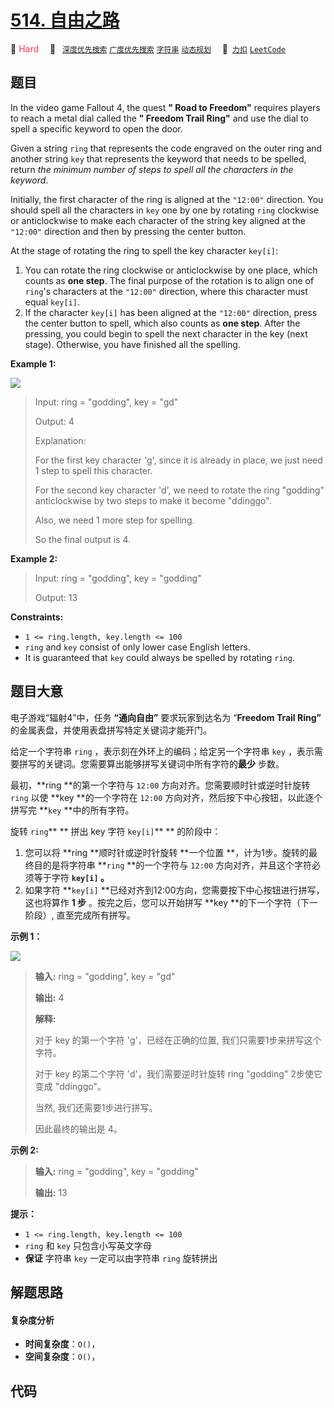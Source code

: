 # [514. 自由之路](https://2xiao.github.io/leetcode-js/problem/0514.html)

🔴 <font color=#ff334b>Hard</font>&emsp; 🔖&ensp; [`深度优先搜索`](/tag/depth-first-search.md) [`广度优先搜索`](/tag/breadth-first-search.md) [`字符串`](/tag/string.md) [`动态规划`](/tag/dynamic-programming.md)&emsp; 🔗&ensp;[`力扣`](https://leetcode.cn/problems/freedom-trail) [`LeetCode`](https://leetcode.com/problems/freedom-trail)

## 题目

In the video game Fallout 4, the quest **" Road to Freedom"** requires players
to reach a metal dial called the **" Freedom Trail Ring"** and use the dial to
spell a specific keyword to open the door.

Given a string `ring` that represents the code engraved on the outer ring and
another string `key` that represents the keyword that needs to be spelled,
return _the minimum number of steps to spell all the characters in the
keyword_.

Initially, the first character of the ring is aligned at the `"12:00"`
direction. You should spell all the characters in `key` one by one by rotating
`ring` clockwise or anticlockwise to make each character of the string key
aligned at the `"12:00"` direction and then by pressing the center button.

At the stage of rotating the ring to spell the key character `key[i]`:

  1. You can rotate the ring clockwise or anticlockwise by one place, which counts as **one step**. The final purpose of the rotation is to align one of `ring`'s characters at the `"12:00"` direction, where this character must equal `key[i]`.
  2. If the character `key[i]` has been aligned at the `"12:00"` direction, press the center button to spell, which also counts as **one step**. After the pressing, you could begin to spell the next character in the key (next stage). Otherwise, you have finished all the spelling.



**Example 1:**

![](https://assets.leetcode.com/uploads/2018/10/22/ring.jpg)

> Input: ring = "godding", key = "gd"
> 
> Output: 4
> 
> Explanation:
> 
> For the first key character 'g', since it is already in place, we just need 1 step to spell this character. 
> 
> For the second key character 'd', we need to rotate the ring "godding" anticlockwise by two steps to make it become "ddinggo".
> 
> Also, we need 1 more step for spelling.
> 
> So the final output is 4.

**Example 2:**

> Input: ring = "godding", key = "godding"
> 
> Output: 13

**Constraints:**

  * `1 <= ring.length, key.length <= 100`
  * `ring` and `key` consist of only lower case English letters.
  * It is guaranteed that `key` could always be spelled by rotating `ring`.


## 题目大意

电子游戏“辐射4”中，任务 **“通向自由”** 要求玩家到达名为 “**Freedom Trail Ring”**
的金属表盘，并使用表盘拼写特定关键词才能开门。

给定一个字符串 `ring` ，表示刻在外环上的编码；给定另一个字符串 `key` ，表示需要拼写的关键词。您需要算出能够拼写关键词中所有字符的**最少**
步数。

最初，**ring  **的第一个字符与 `12:00` 方向对齐。您需要顺时针或逆时针旋转 `ring` 以使 **key  **的一个字符在
`12:00` 方向对齐，然后按下中心按钮，以此逐个拼写完 **`key` **中的所有字符。

旋转 `ring`** ** 拼出 key 字符 `key[i]`** ** 的阶段中：

  1. 您可以将 **ring  **顺时针或逆时针旋转 **一个位置  **，计为1步。旋转的最终目的是将字符串 **`ring` **的一个字符与 `12:00` 方向对齐，并且这个字符必须等于字符 **`key[i]` 。**
  2. 如果字符 **`key[i]` **已经对齐到12:00方向，您需要按下中心按钮进行拼写，这也将算作 **1 步** 。按完之后，您可以开始拼写 **key  **的下一个字符（下一阶段）, 直至完成所有拼写。



**示例 1：**

![](https://assets.leetcode.com/uploads/2018/10/22/ring.jpg)



> 
> 
> 
> 
> 
> **输入:** ring = "godding", key = "gd"
> 
> **输出:** 4
> 
> **解释:**
> 
>  对于 key 的第一个字符 'g'，已经在正确的位置, 我们只需要1步来拼写这个字符。 
> 
>  对于 key 的第二个字符 'd'，我们需要逆时针旋转 ring "godding" 2步使它变成 "ddinggo"。
> 
>  当然, 我们还需要1步进行拼写。
> 
>  因此最终的输出是 4。
> 
> 

**示例 2:**

> 
> 
> 
> 
> 
> **输入:** ring = "godding", key = "godding"
> 
> **输出:** 13
> 
> 



**提示：**

  * `1 <= ring.length, key.length <= 100`
  * `ring` 和 `key` 只包含小写英文字母
  * **保证** 字符串 `key` 一定可以由字符串  `ring` 旋转拼出


## 解题思路

#### 复杂度分析

- **时间复杂度**：`O()`，
- **空间复杂度**：`O()`，

## 代码

```javascript

```